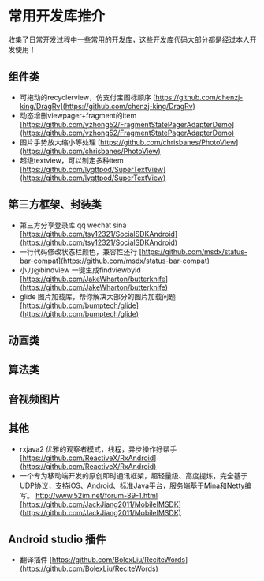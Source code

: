 # 常用开发库推介
收集了日常开发过程中一些常用的开发库，这些开发库代码大部分都是经过本人开发使用！

## 组件类
 - 可拖动的recyclerview，仿支付宝图标顺序
  [https://github.com/chenzj-king/DragRv](https://github.com/chenzj-king/DragRv)
 - 动态增删viewpager+fragment的item
  [https://github.com/yzhong52/FragmentStatePagerAdapterDemo](https://github.com/yzhong52/FragmentStatePagerAdapterDemo)
 - 图片手势放大缩小等处理
  [https://github.com/chrisbanes/PhotoView](https://github.com/chrisbanes/PhotoView)
 - 超级textview，可以制定多种item
  [https://github.com/lygttpod/SuperTextView](https://github.com/lygttpod/SuperTextView)

## 第三方框架、封装类
 - 第三方分享登录库 qq wechat sina
    [https://github.com/tsy12321/SocialSDKAndroid](https://github.com/tsy12321/SocialSDKAndroid)
 - 一行代码修改状态栏颜色，兼容性还行
    [https://github.com/msdx/status-bar-compat](https://github.com/msdx/status-bar-compat)
 - 小刀@bindview 一键生成findviewbyid
    [https://github.com/JakeWharton/butterknife](https://github.com/JakeWharton/butterknife)
 - glide  图片加载库，帮你解决大部分的图片加载问题
    [https://github.com/bumptech/glide](https://github.com/bumptech/glide)

## 动画类

## 算法类

## 音视频图片

## 其他

- rxjava2 优雅的观察者模式，线程，异步操作好帮手
    [https://github.com/ReactiveX/RxAndroid](https://github.com/ReactiveX/RxAndroid)
- 一个专为移动端开发的原创即时通讯框架，超轻量级、高度提炼，完全基于UDP协议，支持iOS、Android、标准Java平台，服务端基于Mina和Netty编写。 http://www.52im.net/forum-89-1.html
    [https://github.com/JackJiang2011/MobileIMSDK](https://github.com/JackJiang2011/MobileIMSDK)

## Android studio 插件
- 翻译插件
  [https://github.com/BolexLiu/ReciteWords](https://github.com/BolexLiu/ReciteWords)

